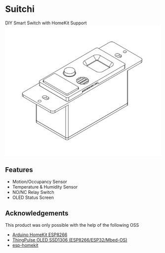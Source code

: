 # Suitchi
DIY Smart Switch with HomeKit Support
![wireframe](doc/wireframe.png)

## Features
- Motion/Occupancy Sensor
- Temperature & Humidity Sensor
- NO/NC Relay Switch
- OLED Status Screen

## Acknowledgements
This product was only possible with the help of the following OSS
- [Arduino HomeKit ESP8266](https://github.com/MixiaoxiaoArduino-HomeKit-ESP8266)
- [ThingPulse OLED SSD1306 (ESP8266/ESP32/Mbed-OS)](https://github.com/ThingPulse/esp8266-oled-ssd1306)
- [esp-homekit](https://github.com/maximkulkin/esp-homekit)